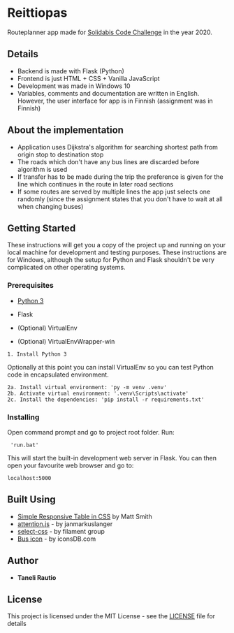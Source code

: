 # Reittiopas

Routeplanner app made for [Solidabis Code Challenge](https://koodihaaste.solidabis.com/) in the year 2020.

## Details

  * Backend is made with Flask (Python) 
  * Frontend is just HTML + CSS + Vanilla JavaScript
  * Development was made in Windows 10
  * Variables, comments and documentation are written in English. However, the user interface for app is in Finnish (assignment was in Finnish)

## About the implementation

  * Application uses Dijkstra's algorithm for searching shortest path from origin stop to destination stop
  * The roads which don't have any bus lines are discarded before algorithm is used
  * If transfer has to be made during the trip the preference is given for the line which continues in the route in later road sections
  * If some routes are served by multiple lines the app just selects one randomly (since the assignment states that you don't have to wait at all when changing buses)

## Getting Started

These instructions will get you a copy of the project up and running on your local machine for development and testing purposes. These instructions are for Windows, although the setup for Python and Flask shouldn't be very complicated on other operating systems.

### Prerequisites

  * [Python 3](https://www.python.org/downloads/windows/) 
  * Flask

  * (Optional) VirtualEnv
  * (Optional) VirtualEnvWrapper-win

```
1. Install Python 3
```

Optionally at this point you can install VirtualEnv so you can test Python code in encapsulated environment. 

```
2a. Install virtual environment: 'py -m venv .venv'
2b. Activate virtual environment: '.venv\Scripts\activate'
2c. Install the dependencies: 'pip install -r requirements.txt'
```

### Installing

Open command prompt and go to project root folder. Run:

```
 'run.bat'
```
This will start the built-in development web server in Flask. You can then open your favourite web browser and go to: 

```
localhost:5000
```

## Built Using

* [Simple Responsive Table in CSS](https://codepen.io/AllThingsSmitty/pen/MyqmdM) by Matt Smith
* [attention.js](https://github.com/janmarkuslanger/attention.js) - by janmarkuslanger
* [select-css](https://github.com/filamentgroup/select-css) - by filament group
* [Bus icon](https://www.iconsdb.com/black-icons/bus-icon.html) - by iconsDB.com

## Author

* **Taneli Rautio**

## License

This project is licensed under the MIT License - see the [LICENSE](LICENSE) file for details
